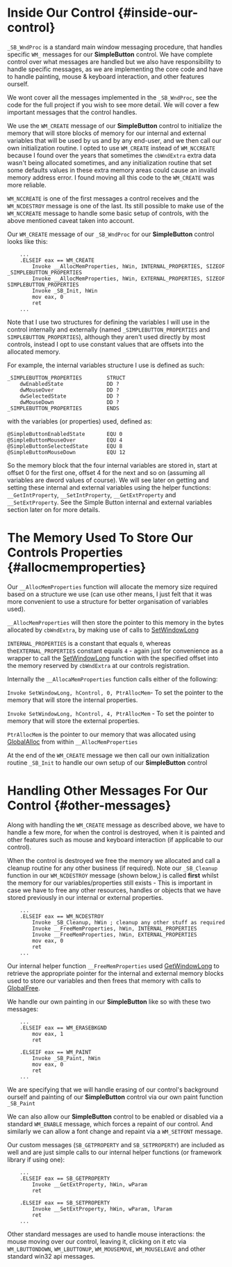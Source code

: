 # Inside Our Control {#inside-our-control}

`_SB_WndProc` is a standard main window messaging procedure, that handles specific `WM_` messages for our **SimpleButton** control. We have complete control over what messages are handled but we also have responsibility to handle specific messages, as we are implementing the core code and have to handle painting, mouse & keyboard interaction, and other features ourself.

We wont cover all the messages implemented in the `_SB_WndProc`, see the code for the full project if you wish to see more detail. We will cover a few important messages that the control handles.

We use the `WM_CREATE` message of our **SimpleButton** control to initialize the memory that will store blocks of memory for our internal and external variables that will be used by us and by any end-user, and we then call our own initialization routine. I opted to use `WM_CREATE` instead of `WM_NCCREATE` because I found over the years that sometimes the `cbWndExtra` extra data wasn't being allocated sometimes, and any initialization routine that set some defaults values in these extra memory areas could cause an invalid memory address error. I found moving all this code to the `WM_CREATE` was more reliable.

`WM_NCCREATE` is one of the first messages a control receives and the `WM_NCDESTROY` message is one of the last. Its still possible to make use of the `WM_NCCREATE` message to handle some basic setup of controls, with the above mentioned caveat taken into account.

Our `WM_CREATE` message of our `_SB_WndProc` for our **SimpleButton** control looks like this:

```x86asm
    ...
    .ELSEIF eax == WM_CREATE
        Invoke __AllocMemProperties, hWin, INTERNAL_PROPERTIES, SIZEOF _SIMPLEBUTTON_PROPERTIES
        Invoke __AllocMemProperties, hWin, EXTERNAL_PROPERTIES, SIZEOF SIMPLEBUTTON_PROPERTIES
        Invoke _SB_Init, hWin
        mov eax, 0
        ret 
    ...
```

Note that I use two structures for defining the variables  I will use in the control internally and externally \(named `_SIMPLEBUTTON_PROPERTIES` and `SIMPLEBUTTON_PROPERTIES`\), although they aren't used directly by most controls, instead I opt to use constant values that are offsets into the allocated memory.

For example, the internal variables structure I use is defined as such:

```x86asm
_SIMPLEBUTTON_PROPERTIES        STRUCT
    dwEnabledState              DD ?
    dwMouseOver                 DD ?
    dwSelectedState             DD ?
    dwMouseDown                 DD ?
_SIMPLEBUTTON_PROPERTIES        ENDS
```

with the variables \(or properties\) used, defined as:

```x86asm
@SimpleButtonEnabledState       EQU 0
@SimpleButtonMouseOver          EQU 4
@SimpleButtonSelectedState      EQU 8
@SimpleButtonMouseDown          EQU 12
```

So the memory block that the four internal variables are stored in, start at offset 0 for the first one, offset 4 for the next and so on \(assuming all variables are dword values of course\). We will see later on getting and setting these internal and external variables using the helper functions: `__GetIntProperty`, `__SetIntProperty`, `__GetExtProperty` and `__SetExtProperty`. See the Simple Button internal and external variables section later on for more details.

# The Memory Used To Store Our Controls Properties {#allocmemproperties}

Our `__AllocMemProperties` function will allocate the memory size required based on a structure we use \(can use other means, I just felt that it was more convenient to use a structure for better organisation of variables used\).

`__AllocMemProperties` will then store the pointer to this memory in the bytes allocated by `cbWndExtra`, by making use of calls to [SetWindowLong](https://msdn.microsoft.com/en-us/library/windows/desktop/ms633591%28v=vs.85%29.aspx)

`INTERNAL_PROPERTIES` is a constant that equals `0`, whereas the`EXTERNAL_PROPERTIES` constant equals `4` - again just for convenience as a wrapper to call the [SetWindowLong](https://msdn.microsoft.com/en-us/library/windows/desktop/ms633591%28v=vs.85%29.aspx) function with the specified offset into the memory reserved by `cbWndExtra` at our controls registration.

Internally the `__AllocaMemProperties` function calls either of the following:

`Invoke SetWindowLong, hControl, 0, PtrAllocMem`-  To set the pointer to the memory that will store the internal properties.

`Invoke SetWindowLong, hControl, 4, PtrAllocMem` - To set the pointer to memory that will store the external properties.

`PtrAllocMem` is the pointer to our memory that was allocated using [GlobalAlloc](https://msdn.microsoft.com/en-us/library/windows/desktop/aa366574%28v=vs.85%29.aspx) from within `__AllocMemProperties`

At the end of the `WM_CREATE` message we then call our own initialization routine `_SB_Init` to handle our own setup of our **SimpleButton** control

# Handling Other Messages For Our Control {#other-messages}

Along with handling the `WM_CREATE` message as described above, we have to handle a few more, for when the control is destroyed, when it is painted and other features such as mouse and keyboard interaction \(if applicable to our control\).

When the control is destroyed we free the memory we allocated and call a cleanup routine for any other business \(if required\). Note our `_SB_Cleanup` function in our `WM_NCDESTROY` message \(shown below,\) is called **first** whilst the memory for our variables/properties still exists - This is important in case we have to free any other resources, handles or objects that we have stored previously in our internal or external properties.

```x86asm
    ...
    .ELSEIF eax == WM_NCDESTROY
        Invoke _SB_Cleanup, hWin ; cleanup any other stuff as required
        Invoke __FreeMemProperties, hWin, INTERNAL_PROPERTIES
        Invoke __FreeMemProperties, hWin, EXTERNAL_PROPERTIES
        mov eax, 0
        ret
    ...
```

Our internal helper function `__FreeMemProperties` used [GetWindowLong](https://msdn.microsoft.com/en-us/library/windows/desktop/ms633584%28v=vs.85%29.aspx) to retrieve the appropriate pointer for the internal and external memory blocks used to store our variables and then frees that memory with calls to [GlobalFree](https://msdn.microsoft.com/en-us/library/windows/desktop/aa366579%28v=vs.85%29.aspx).

We handle our own painting in our **SimpleButton** like so with these two messages:

```x86asm
    ...
    .ELSEIF eax == WM_ERASEBKGND
        mov eax, 1
        ret

    .ELSEIF eax == WM_PAINT
        Invoke _SB_Paint, hWin
        mov eax, 0
        ret
    ...
```

We are specifying that we will handle erasing of our control's background ourself and painting of our **SimpleButton** control via our own paint function `_SB_Paint`

We can also allow our **SimpleButton** control to be enabled or disabled via a standard `WM_ENABLE` message, which forces a repaint of our control. And similarly we can allow a font change and repaint via a `WM_SETFONT` message.

Our custom messages \(`SB_GETPROPERTY` and `SB_SETPROPERTY`\) are included as well and are just simple calls to our internal helper functions \(or framework library if using one\):

```x86asm
    ...
    .ELSEIF eax == SB_GETPROPERTY
        Invoke __GetExtProperty, hWin, wParam
        ret

    .ELSEIF eax == SB_SETPROPERTY   
        Invoke __SetExtProperty, hWin, wParam, lParam
        ret
    ...
```

Other standard messages are used to handle mouse interactions: the mouse moving over our control, leaving it, clicking on it etc via `WM_LBUTTONDOWN`, `WM_LBUTTONUP`, `WM_MOUSEMOVE`, `WM_MOUSELEAVE` and other standard win32 api messages.

